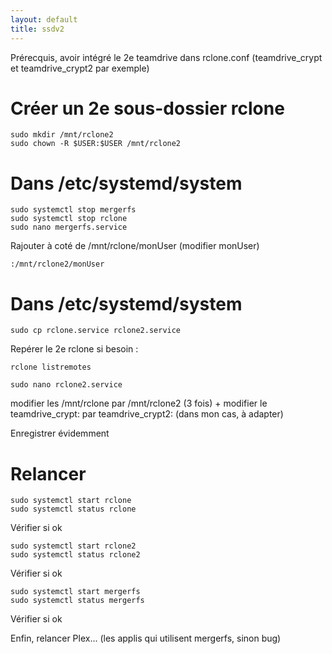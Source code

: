 ```yaml
---
layout: default
title: ssdv2
---
```

Prérecquis, avoir intégré le 2e teamdrive dans rclone.conf (teamdrive_crypt et teamdrive_crypt2 par exemple)

# Créer un 2e sous-dossier rclone
```
sudo mkdir /mnt/rclone2
sudo chown -R $USER:$USER /mnt/rclone2
```


# Dans /etc/systemd/system
```
sudo systemctl stop mergerfs
sudo systemctl stop rclone
sudo nano mergerfs.service
```

Rajouter à coté de /mnt/rclone/monUser (modifier monUser)
```
:/mnt/rclone2/monUser
```

# Dans /etc/systemd/system
```
sudo cp rclone.service rclone2.service
```

Repérer le 2e rclone si besoin : 
```
rclone listremotes
```

```
sudo nano rclone2.service
```

modifier les /mnt/rclone par /mnt/rclone2 (3 fois) + modifier le teamdrive_crypt: par teamdrive_crypt2: (dans mon cas, à adapter)

Enregistrer évidemment

# Relancer
```
sudo systemctl start rclone
sudo systemctl status rclone
```
 
Vérifier si ok
```
sudo systemctl start rclone2
sudo systemctl status rclone2
```
 
Vérifier si ok
```
sudo systemctl start mergerfs
sudo systemctl status mergerfs
```
 
Vérifier si ok

Enfin, relancer Plex... (les applis qui utilisent mergerfs, sinon bug) 
